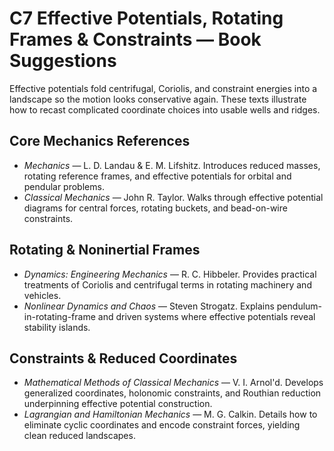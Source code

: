 # C7 Effective Potentials, Rotating Frames & Constraints — Book Suggestions

Effective potentials fold centrifugal, Coriolis, and constraint energies into a landscape so the motion looks conservative again. These texts illustrate how to recast complicated coordinate choices into usable wells and ridges.

## Core Mechanics References
- *Mechanics* — L. D. Landau & E. M. Lifshitz. Introduces reduced masses, rotating reference frames, and effective potentials for orbital and pendular problems.
- *Classical Mechanics* — John R. Taylor. Walks through effective potential diagrams for central forces, rotating buckets, and bead-on-wire constraints.

## Rotating & Noninertial Frames
- *Dynamics: Engineering Mechanics* — R. C. Hibbeler. Provides practical treatments of Coriolis and centrifugal terms in rotating machinery and vehicles.
- *Nonlinear Dynamics and Chaos* — Steven Strogatz. Explains pendulum-in-rotating-frame and driven systems where effective potentials reveal stability islands.

## Constraints & Reduced Coordinates
- *Mathematical Methods of Classical Mechanics* — V. I. Arnol'd. Develops generalized coordinates, holonomic constraints, and Routhian reduction underpinning effective potential construction.
- *Lagrangian and Hamiltonian Mechanics* — M. G. Calkin. Details how to eliminate cyclic coordinates and encode constraint forces, yielding clean reduced landscapes.
